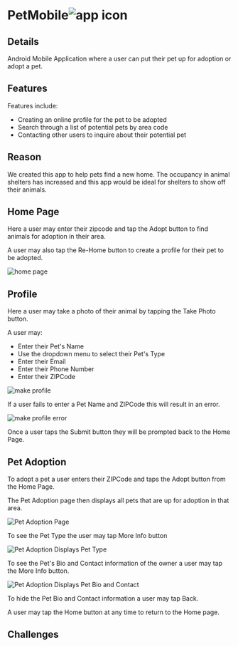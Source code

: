 # PetMobile![app icon](./.github/readme-images/app_logo.png) 

## Details
Android Mobile Application where a user can put their pet up for adoption or adopt a pet. 

## Features

Features include:
* Creating an online profile for the pet to be adopted
* Search through a list of potential pets by area code
* Contacting other users to inquire about their potential pet

## Reason
We created this app to help pets find a new home. The occupancy in animal shelters has increased and this
app would be ideal for shelters to show off their animals. 

## Home Page

Here a user may enter their zipcode and tap the Adopt button to find animals for adoption in their area.

A user may also tap the Re-Home button to create a profile for their pet to be adopted.

![home page](./.github/readme-images/home_page.jpg)

## Profile

Here a user may take a photo of their animal by tapping the Take Photo button.

A user may:
* Enter their Pet's Name
* Use the dropdown menu to select their Pet's Type
* Enter their Email
* Enter their Phone Number
* Enter their ZIPCode

![make profile](./.github/readme-images/make_profile.jpg)

If a user fails to enter a Pet Name and ZIPCode this will result in an error.

![make profile error](./.github/readme-images/make_profile_error.jpg)

Once a user taps the Submit button they will be prompted back to the Home Page.

## Pet Adoption

To adopt a pet a user enters their ZIPCode and taps the Adopt button from the Home Page.

The Pet Adoption page then displays all pets that are up for adoption in that area. 

![Pet Adoption Page](./.github/readme-images/petrecycler.jpg)

To see the Pet Type the user may tap More Info button

![Pet Adoption Displays Pet Type](./.github/readme-images/pet_recycler_tap1.jpg)

To see the Pet's Bio and Contact information of the owner a user may tap the More Info button.

![Pet Adoption Displays Pet Bio and Contact](./.github/readme-images/pet_recycler_tap2.jpg)

To hide the Pet Bio and Contact information a user may tap Back.

A user may tap the Home button at any time to return to the Home page.

## Challenges
